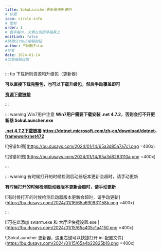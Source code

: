 ```yaml
---
title: SokuLauncher更新器使用说明
# 标题
icon: circle-info
# 图标
order: 1
# 数字越小，文章左侧排序越靠上
editLink: false
#禁用Github编辑按钮
author: 三回転Tstar
#作者
date: 2024-01-14
#文章编辑日期
---
```




::: tip 下载新则资源和升级包（更新器）

**可以直接下载完整包，也可以下载升级包，然后手动覆盖即可**

[**资源下载链接**](../about/#非想天则资源下载指路) 

:::

::: warning Win7用户注意
**Win7用户需要下载安装 .net 4.7.2，否则会打不开更新器 SokuLauncher.exe**

[**.net 4.7.2下载链接**](https://dotnet.microsoft.com/zh-cn/download/dotnet-framework/net472)
**https://dotnet.microsoft.com/zh-cn/download/dotnet-framework/net472**

![报错如图](https://bu.dusays.com/2024/01/14/65a3d85a7a7c1.png =400x)

![报错如图](https://bu.dusays.com/2024/01/14/65a3d8283110a.png =400x)

:::

::: warning 有时候打开的时候检测启动器版本更新会超时，请手动更新

**有时候打开的时候检测启动器版本更新会超时，请手动更新**

![有时候打开的时候检测启动器版本更新会超时，请手动更新](https://bu.dusays.com/2024/01/16/65a690831158b.png =400x)

:::


![可在此添加 swarm.exe 和 大厅IP快捷设置.exe ](https://bu.dusays.com/2024/01/15/65a405c1a4150.png =400x)

![SokuLauncher 更新器，这里右键可以快捷打开 ini 配置文件](https://bu.dusays.com/2024/01/15/65a4b22825b18.png =400x)


